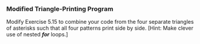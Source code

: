 ### Modified Triangle-Printing Program

Modify Exercise 5.15 to combine your code from the four separate triangles of asterisks such that all four patterns print side by side. [Hint: Make clever
use of nested **_for_** loops.]